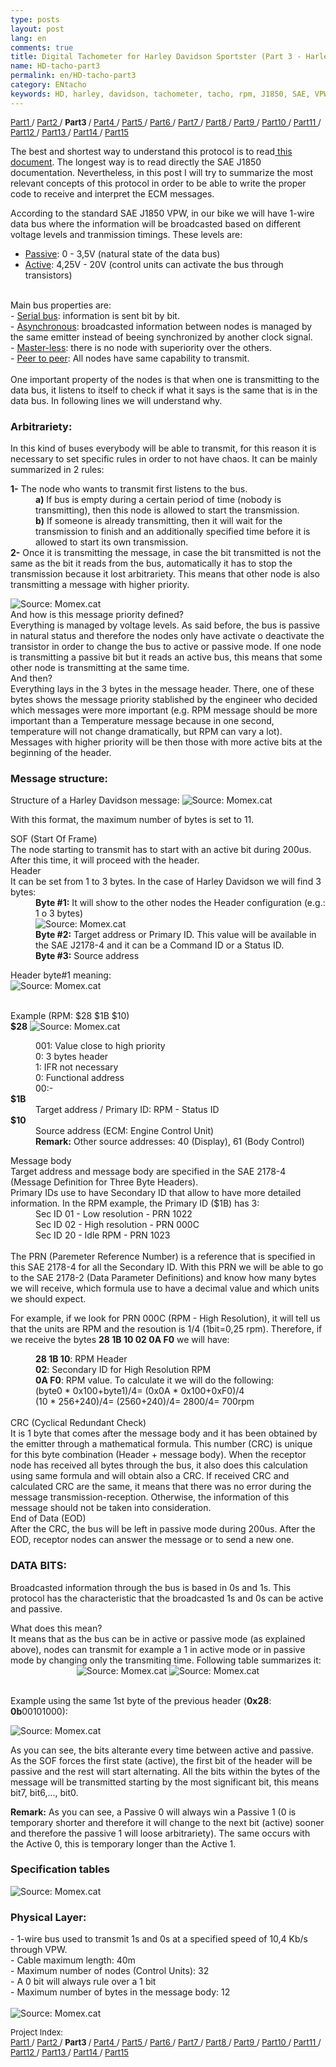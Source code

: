 ```yaml
---
type: posts
layout: post
lang: en
comments: true
title: Digital Tachometer for Harley Davidson Sportster (Part 3 - Harley Davidson and SAE J1850 VPW)
name: HD-tacho-part3
permalink: en/HD-tacho-part3
category: ENtacho
keywords: HD, harley, davidson, tachometer, tacho, rpm, J1850, SAE, VPW, specification
---
```

<p>
<font size="2"> 
<a href="/en/HD-tacho-part1">Part1 </a>/
<a href="/en/HD-tacho-part2"> Part2 </a>/
<b> Part3 </b>/
<a href="/en/HD-tacho-part4"> Part4 </a>/
<a href="/en/HD-tacho-part5"> Part5 </a>/
<a href="/en/HD-tacho-part6"> Part6 </a>/
<a href="/en/HD-tacho-part7"> Part7 </a>/
<a href="/en/HD-tacho-part8"> Part8 </a>/
<a href="/en/HD-tacho-part9"> Part9 </a>/
<a href="/en/HD-tacho-part10"> Part10 </a>/
<a href="/en/HD-tacho-part11"> Part11 </a>/
<a href="/en/HD-tacho-part12"> Part12 </a>/
<a href="/en/HD-tacho-part13"> Part13 </a>/
<a href="/en/HD-tacho-part14"> Part14 </a>/
<a href="/en/HD-tacho-part15"> Part15 </a>
 </font>
</p>
The best and shortest way to understand this protocol is to read<a href="http://download.intel.com/design/intarch/papers/j1850_wp.pdf" target="_blank"> this document</a>. The longest way is to read directly the SAE J1850 documentation. Nevertheless, in this post I will try to summarize the most relevant concepts of this protocol in order to be able to write the proper code to receive and interpret the ECM messages.<br>

According to the standard SAE J1850 VPW, in our bike we will have 1-wire data bus where the information will be broadcasted based on different voltage levels and tranmission timings. These levels are: <br>
- <u>Passive</u>: 0 - 3,5V (natural state of the data bus)<br>
- <u>Active</u>: 4,25V - 20V (control units can activate the bus through transistors)<br>
<br>
Main bus properties are:<br>
- <u>Serial bus</u>: information is sent bit by bit.<br>
- <u>Asynchronous</u>: broadcasted information between nodes is managed by the same emitter instead of beeing synchronized by another clock signal.<br>
- <u>Master-less</u>: there is no node with superiority over the others.<br>
- <u>Peer to peer</u>: All nodes have same capability to transmit.<br>
<br>
One important property of the nodes is that when one is transmitting to the data bus, it listens to itself to check if what it says is the same that is in the data bus. In following lines we will understand why.<br>
<!--more-->
<dl></dl>

### Arbitrariety:

In this kind of buses everybody will be able to transmit, for this reason it is necessary to set specific rules in order to not have chaos. It can be mainly summarized in 2 rules:<br>
<dl>
<b>1-</b> The node who wants to transmit first listens to the bus.
   <dd><b>a)</b> If bus is empty during a certain period of time (nobody is transmitting), then this node is allowed to start the transmission.<br></dd>
   <dd><b>b)</b> If someone is already transmitting, then it will wait for the transmission to finish and an additionally specified time before it is allowed to start its own transmission.<br></dd>
<b>2-</b> Once it is transmitting the message, in case the bit transmitted is not the same as the bit it reads from the bus, automatically it has to stop the transmission because it lost arbitrariety. This means that other node is also transmitting a message with higher priority.
</dl>

<img src="/images/Part3/02.PNG" alt="Source: Momex.cat">

<dt>And how is this message priority defined?</dt>
Everything is managed by voltage levels. As said before, the bus is passive in natural status and therefore the nodes only have activate o deactivate the transistor in order to change the bus to active or passive mode. If one node is transmitting a passive bit but it reads an active bus, this means that some other node is transmitting at the same time.
<dt>And then?</dt> 
Everything lays in the 3 bytes in the message header. There, one of these bytes shows the message priority stablished by the engineer who decided which messages were more important (e.g. RPM message should be more important than a Temperature message because in one second, temperature will not change dramatically, but RPM can vary a lot).<br>
Messages with higher priority will be then those with more active bits at the beginning of the header.

### Message structure:
Structure of a Harley Davidson message:
<img src="/images/Part3/01.PNG" alt="Source: Momex.cat">

With this format, the maximum number of bytes is set to 11.<br>

<dt>SOF (Start Of Frame)</dt>
The node starting to transmit has to start with an active bit during 200us. After this time, it will proceed with the header.

<dt>Header</dt>
It can be set from 1 to 3 bytes. In the case of Harley Davidson we will find 3 bytes:<br>
<dd><b>Byte #1:</b> It will show to the other nodes the Header configuration (e.g.: 1 o 3 bytes)<br>
<img src="/images/Part3/03.PNG" alt="Source: Momex.cat"></dd>
<dd><b>Byte #2:</b> Target address or Primary ID. This value will be available in the SAE J2178-4 and it can be a Command ID or a Status ID.</dd>
<dd><b>Byte #3:</b> Source address</dd>

Header byte#1 meaning:<br>
<img src="/images/Part3/04.PNG" alt="Source: Momex.cat">

<br>
Example (RPM: $28 $1B $10)<br>
<b>$28</b>
<img src="/images/Part3/05.PNG" alt="Source: Momex.cat">

<dl>
<dd>001: Value close to high priority </dd>
<dd>0: 3 bytes header</dd>
<dd>1: IFR not necessary</dd>
<dd>0: Functional address</dd>
<dd>00:-</dd>
<b>$1B</b>
<dd> Target address / Primary ID: RPM - Status ID</dd>
<b>$10</b>
<dd> Source address (ECM: Engine Control Unit)</dd>
<dd> <b>Remark:</b> Other source addresses: 40 (Display), 61 (Body Control)</dd>
</dl>

<dt>Message body</dt>
Target address and message body are specified in the SAE 2178-4 (Message Definition for Three Byte Headers).<br>
Primary IDs use to have Secondary ID that allow to have more detailed information. In the RPM example, the Primary ID ($1B) has 3:<br>

<dd> Sec ID 01 - Low resolution - PRN 1022</dd>
<dd> Sec ID 02 - High resolution - PRN 000C</dd>
<dd> Sec ID 20 - Idle RPM - PRN 1023</dd>
<br>
The PRN (Paremeter Reference Number) is a reference that is specified in this SAE 2178-4 for all the Secondary ID. With this PRN we will be able to go to the SAE 2178-2 (Data Parameter Definitions) and know how many bytes we will receive, which formula use to have a decimal value and which units we should expect.<br>

For example, if we look for PRN 000C (RPM - High Resolution), it will tell us that the units are RPM and the resoution is 1/4 (1bit=0,25 rpm). Therefore, if we receive the bytes <b>28 1B 10 02 0A F0</b> we will have:<br>

<dd><b>28 1B 10</b>: RPM Header</dd>
<dd><b>02</b>: Secondary ID for High Resolution RPM</dd>
<dd><b>0A F0</b>: RPM value. To calculate it we will do the following:<br> 
<dd>(byte0 * 0x100+byte1)/4= (0x0A * 0x100+0xF0)/4<br></dd>
<dd>(10 * 256+240)/4= (2560+240)/4= 2800/4= 700rpm</dd>
<br>

<dt>CRC (Cyclical Redundant Check)</dt>
It is 1 byte that comes after the message body and it has been obtained by the emitter through a mathematical formula. This number (CRC) is unique for this byte combination (Header + message body). When the receptor node has received all bytes through the bus, it also does this calculation using same formula and will obtain also a CRC. If received CRC and calculated CRC are the same, it means that there was no error during the message transmission-reception. Otherwise, the information of this message should not be taken into consideration.<br>

<dt>End of Data (EOD)</dt>
After the CRC, the bus will be left in passive mode during 200us. After the EOD, receptor nodes can answer the message or to send a new one.

<h3>DATA BITS:</h3>

Broadcasted information through the bus is based in 0s and 1s. This protocol has the characteristic that the broadcasted 1s and 0s can be active and passive.<br>
<dt>What does this mean?</dt>
It means that as the bus can be in active or passive mode (as explained above), nodes can transmit for example a 1 in active mode or in passive mode by changing only the transmiting time. Following table summarizes it:<br>

<center>
<img style="display:inline" src="/images/Part3/06.PNG" alt="Source: Momex.cat"> 
<img style="display:inline" src="/images/Part3/07.PNG" alt="Source: Momex.cat">
</center>
<br>

Example using the same 1st byte of the previous header (<b>0x28</b>: <b>0b</b>00101000):

<img src="/images/Part3/08.PNG" alt="Source: Momex.cat">

As you can see, the bits alterante every time between active and passive. As the SOF forces the first state (active), the first bit of the header will be passive and the rest will start alternating. All the bits within the bytes of the message will be transmitted starting by the most significant bit, this means bit7, bit6,..., bit0.<br>

<b>Remark:</b> As you can see, a Passive 0 will always win a Passive 1 (0 is temporary shorter and therefore it will change to the next bit (active) sooner and therefore the passive 1 will loose arbitrariety). The same occurs with the Active 0, this is temporary longer than the Active 1.<br>

<h3>Specification tables</h3>

<img src="/images/Part3/09.PNG" alt="Source: Momex.cat">

<h3> Physical Layer:</h3>
- 1-wire bus used to transmit 1s and 0s at a specified speed of 10,4 Kb/s through VPW. <br>
- Cable maximum length: 40m <br>
- Maximum number of nodes (Control Units): 32 <br>
- A 0 bit will always rule over a 1 bit<br>
- Maximum number of bytes in the message body: 12 <br>
<br>

<img src="/images/Part3/10.PNG" alt="Source: Momex.cat">


<p>
<font size="2"> 
Project Index:<br>
<a href="/en/HD-tacho-part1">Part1 </a>/
<a href="/en/HD-tacho-part2"> Part2 </a>/
<b> Part3 </b>/
<a href="/en/HD-tacho-part4"> Part4 </a>/
<a href="/en/HD-tacho-part5"> Part5 </a>/
<a href="/en/HD-tacho-part6"> Part6 </a>/
<a href="/en/HD-tacho-part7"> Part7 </a>/
<a href="/en/HD-tacho-part8"> Part8 </a>/
<a href="/en/HD-tacho-part9"> Part9 </a>/
<a href="/en/HD-tacho-part10"> Part10 </a>/
<a href="/en/HD-tacho-part11"> Part11 </a>/
<a href="/en/HD-tacho-part12"> Part12 </a>/
<a href="/en/HD-tacho-part13"> Part13 </a>/
<a href="/en/HD-tacho-part14"> Part14 </a>/
<a href="/en/HD-tacho-part15"> Part15 </a>
 </font>
</p>
